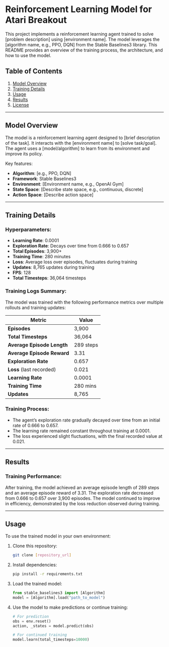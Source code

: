 # Reinforcement Learning Model for Atari Breakout

This project implements a reinforcement learning agent trained to solve [problem description] using [environment name]. The model leverages the [algorithm name, e.g., PPO, DQN] from the Stable Baselines3 library. This README provides an overview of the training process, the architecture, and how to use the model.

## Table of Contents
1. [Model Overview](#model-overview)
2. [Training Details](#training-details)
3. [Usage](#usage)
4. [Results](#results)
5. [License](#license)

---

## Model Overview

The model is a reinforcement learning agent designed to [brief description of the task]. It interacts with the [environment name] to [solve task/goal]. The agent uses a [model/algorithm] to learn from its environment and improve its policy.

Key features:
- **Algorithm**: [e.g., PPO, DQN]
- **Framework**: Stable Baselines3
- **Environment**: [Environment name, e.g., OpenAI Gym]
- **State Space**: [Describe state space, e.g., continuous, discrete]
- **Action Space**: [Describe action space]
  
---

## Training Details

### Hyperparameters:
- **Learning Rate**: 0.0001
- **Exploration Rate**: Decays over time from 0.666 to 0.657
- **Total Episodes**: 3,900+
- **Training Time**: 280 minutes
- **Loss**: Average loss over episodes, fluctuates during training
- **Updates**: 8,765 updates during training
- **FPS**: 128
- **Total Timesteps**: 36,064 timesteps

### Training Logs Summary:
The model was trained with the following performance metrics over multiple rollouts and training updates:

| Metric               | Value     |
|----------------------|-----------|
| **Episodes**         | 3,900     |
| **Total Timesteps**  | 36,064    |
| **Average Episode Length** | 289 steps |
| **Average Episode Reward** | 3.31   |
| **Exploration Rate** | 0.657     |
| **Loss** (last recorded)  | 0.021    |
| **Learning Rate**    | 0.0001    |
| **Training Time**    | 280 mins  |
| **Updates**          | 8,765     |

### Training Process:
- The agent’s exploration rate gradually decayed over time from an initial rate of 0.666 to 0.657.
- The learning rate remained constant throughout training at 0.0001.
- The loss experienced slight fluctuations, with the final recorded value at 0.021.

---

## Results

### Training Performance:
After training, the model achieved an average episode length of 289 steps and an average episode reward of 3.31. The exploration rate decreased from 0.666 to 0.657 over 3,900 episodes. The model continued to improve in efficiency, demonstrated by the loss reduction observed during training.

---

## Usage

To use the trained model in your own environment:

1. Clone this repository:
    ```bash
    git clone [repository_url]
    ```

2. Install dependencies:
    ```bash
    pip install -r requirements.txt
    ```

3. Load the trained model:
    ```python
    from stable_baselines3 import [Algorithm]
    model = [Algorithm].load("path_to_model")
    ```

4. Use the model to make predictions or continue training:
    ```python
    # For prediction
    obs = env.reset()
    action, _states = model.predict(obs)
    
    # For continued training
    model.learn(total_timesteps=10000)
    ```

